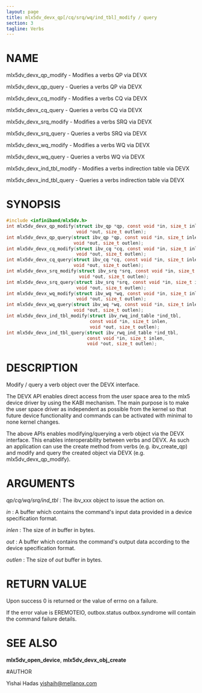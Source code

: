 ```yaml
---
layout: page
title: mlx5dv_devx_qp[/cq/srq/wq/ind_tbl]_modify / query
section: 3
tagline: Verbs
---
```


# NAME

mlx5dv_devx_qp_modify -  Modifies a verbs QP via DEVX

mlx5dv_devx_qp_query -   Queries a verbs QP via DEVX

mlx5dv_devx_cq_modify -  Modifies a verbs CQ via DEVX

mlx5dv_devx_cq_query -   Queries a verbs CQ via DEVX

mlx5dv_devx_srq_modify -  Modifies a verbs SRQ via DEVX

mlx5dv_devx_srq_query -   Queries a verbs SRQ via DEVX

mlx5dv_devx_wq_modify -  Modifies a verbs WQ via DEVX

mlx5dv_devx_wq_query -   Queries a verbs WQ via DEVX

mlx5dv_devx_ind_tbl_modify -  Modifies a verbs indirection table via DEVX

mlx5dv_devx_ind_tbl_query -   Queries a verbs indirection table via DEVX

# SYNOPSIS

```c
#include <infiniband/mlx5dv.h>
int mlx5dv_devx_qp_modify(struct ibv_qp *qp, const void *in, size_t inlen,
                          void *out, size_t outlen);
int mlx5dv_devx_qp_query(struct ibv_qp *qp, const void *in, size_t inlen,
                         void *out, size_t outlen);
int mlx5dv_devx_cq_modify(struct ibv_cq *cq, const void *in, size_t inlen,
                          void *out, size_t outlen);
int mlx5dv_devx_cq_query(struct ibv_cq *cq, const void *in, size_t inlen,
                         void *out, size_t outlen);
int mlx5dv_devx_srq_modify(struct ibv_srq *srq, const void *in, size_t inlen,
                           void *out, size_t outlen);
int mlx5dv_devx_srq_query(struct ibv_srq *srq, const void *in, size_t inlen,
                          void *out, size_t outlen);
int mlx5dv_devx_wq_modify(struct ibv_wq *wq, const void *in, size_t inlen,
                          void *out, size_t outlen);
int mlx5dv_devx_wq_query(struct ibv_wq *wq, const void *in, size_t inlen,
                         void *out, size_t outlen);
int mlx5dv_devx_ind_tbl_modify(struct ibv_rwq_ind_table *ind_tbl,
                               const void *in, size_t inlen,
                               void *out, size_t outlen);
int mlx5dv_devx_ind_tbl_query(struct ibv_rwq_ind_table *ind_tbl,
                              const void *in, size_t inlen,
                              void *out, size_t outlen);
```

# DESCRIPTION

Modify / query a verb object over the DEVX interface.

The DEVX API enables direct access from the user space area to the mlx5 device
driver by using the KABI mechanism.  The main purpose is to make the user
space driver as independent as possible from the kernel so that future device
functionality and commands can be activated with minimal to none kernel changes.

The above APIs enables modifying/querying a verb object via the DEVX interface.
This enables interoperability between verbs and DEVX.  As such an application
can use the create method from verbs (e.g. ibv_create_qp) and modify and query the created
object via DEVX (e.g. mlx5dv_devx_qp_modify).

# ARGUMENTS
*qp/cq/wq/srq/ind_tbl*
:	The ibv_xxx object to issue the action on.

*in*
:	A buffer which contains the command's input data provided in a device specification format.

*inlen*
:	The size of *in* buffer in bytes.

*out*
:	 A buffer which contains the command's output data according to the device specification format.

*outlen*
:	The size of *out* buffer in bytes.


# RETURN VALUE

Upon success 0 is returned or the value of errno on a failure.

If the error value is EREMOTEIO, outbox.status outbox.syndrome will contain the command failure details.

# SEE ALSO

**mlx5dv_open_device**, **mlx5dv_devx_obj_create**

#AUTHOR

Yishai Hadas  <yishaih@mellanox.com>
